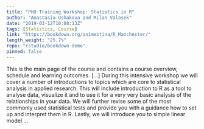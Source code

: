 ```yaml
---
title: "PhD Training Workshop: Statistics in R"
author: "Anastasia Ushakova and Milan Valasek"
date: "2019-03-12T10:08:13Z"
tags: [Statistics, Course]
link: "https://bookdown.org/animestina/R_Manchester/"
length_weight: "25.7%"
repo: "rstudio/bookdown-demo"
pinned: false
---
```


This is the main page of the course and contains a course overview, schedule and learning outcomes. [...] During this intensive workshop we will cover a number of introductions to topics which are core to statistical analysis in applied research. This will include introduction to R as a tool to analyse data, visualize it and to use it for a very very basic analysis of the relationships in your data. We will further revise some of the most commonly used statistical tests and provide you with a guidance how to set up and interpret them in R. Lastly, we will introduce you to simple linear model ...
